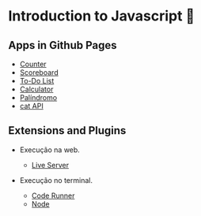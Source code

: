 # Introduction to Javascript 🚀

## Apps in Github Pages

- [Counter](https://heviane.github.io/javascript-intro/src/apps/counter/index.html)
- [Scoreboard](https://heviane.github.io/javascript-intro/src/apps/scoreboard/index.html)
- [To-Do List](https://heviane.github.io/javascript-intro/src/apps/to-do-list/index.html)
- [Calculator](https://heviane.github.io/javascript-intro/src/apps/calculator/index.html)
- [Palíndromo](https://heviane.github.io/javascript-intro/src/apps/palindromo/index.html)
- [cat API](https://heviane.github.io/javascript-intro/src/apps/palindromo/index.html)

## Extensions and Plugins

- Execução na web.
  - [Live Server](https://ritwickdey.github.io/vscode-live-server)

- Execução no terminal.
  - [Code Runner](https://marketplace.visualstudio.com/items?itemName=formulahendry.code-runner)
  - [Node](https://nodejs.org/en/)
